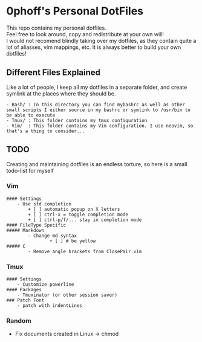 # 0phoff's Personal DotFiles
This repo contains my personal dotfiles.  
Feel free to look around, copy and redistribute at your own will!  
I would not recomend blindly taking over my dotfiles, as they contain quite a lot of aliasses, vim mappings, etc. It is always better to build your own dotfiles!

## Different Files Explained
Like a lot of people, I keep all my dotfiles in a separate folder, and create symlink at the places where they should be.  

	- Bash/ : In this directory you can find mybashrc as well as other small scripts I either source in my bashrc or symlink to /usr/bin to be able to execute
	- Tmux/ : This folder contains my tmux configuration
	- Vim/	: This folder contains my Vim configuration. I use neovim, so that's a thing to consider...

## TODO
Creating and maintaining dotfiles is an endless torture, so here is a small todo-list for myself

### Vim
	#### Settings
	    - Use std completion
	        + [ ] automatic popup on X letters
	        + [ ] ctrl-x = toggle completion mode
	        + [ ] ctrl-p/f/... stay in completion mode
	#### FileType Specific
	##### Markdown
			- Change md syntax
					+ [ ] # be yellow
	##### C
			- Remove angle brackets from ClosePair.vim

### Tmux
	#### Settings
	    - Customize powerline
	#### Packages
	    - Tmuxinator (or other session saver)
	### Patch Font
	    - patch with indentLines

### Random  
  * Fix documents created in Linux -> chmod
